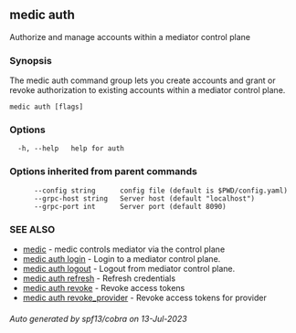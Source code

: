 ## medic auth

Authorize and manage accounts within a mediator control plane

### Synopsis

The medic auth command group lets you create accounts and grant or revoke
authorization to existing accounts within a mediator control plane.

```
medic auth [flags]
```

### Options

```
  -h, --help   help for auth
```

### Options inherited from parent commands

```
      --config string      config file (default is $PWD/config.yaml)
      --grpc-host string   Server host (default "localhost")
      --grpc-port int      Server port (default 8090)
```

### SEE ALSO

* [medic](medic.md)	 - medic controls mediator via the control plane
* [medic auth login](medic_auth_login.md)	 - Login to a mediator control plane.
* [medic auth logout](medic_auth_logout.md)	 - Logout from mediator control plane.
* [medic auth refresh](medic_auth_refresh.md)	 - Refresh credentials
* [medic auth revoke](medic_auth_revoke.md)	 - Revoke access tokens
* [medic auth revoke_provider](medic_auth_revoke_provider.md)	 - Revoke access tokens for provider

###### Auto generated by spf13/cobra on 13-Jul-2023
